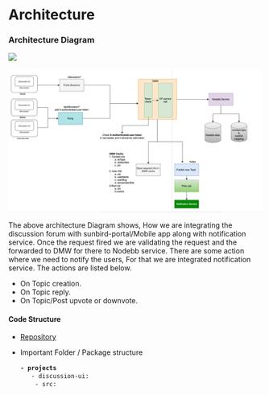 # Architecture

### Architecture Diagram <a href="#architecture-diagram" id="architecture-diagram"></a>

![](../../../../.gitbook/assets/df.png)

<div data-full-width="true">

<img src="../../../../.gitbook/assets/DF_Arch.drawio.png" alt="">

</div>

The above architecture Diagram shows, How we are integrating the discussion forum with sunbird-portal/Mobile app along with notification service. Once the request fired we are validating the request and the forwarded to DMW for there to Nodebb service. There are some action where we need to notify the users, For that we are integrated notification service. The actions are listed below.

* On Topic creation.
* On Topic reply.
* On Topic/Post upvote or downvote.

#### Code Structure

* [Repository](../../../../use/developer-guide/discussion-forum/developer-installation/source-code.md)
*   Important Folder / Package structure

    <pre><code><strong>- projects
    </strong>	- discussion-ui: 
    	- src: 
    </code></pre>



